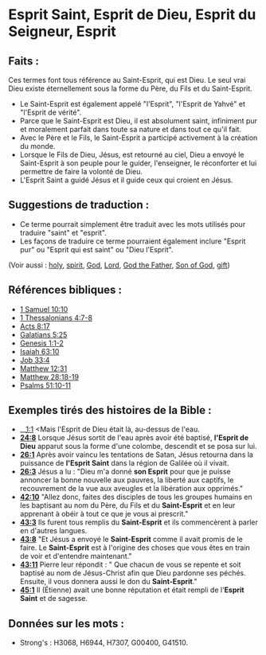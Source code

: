 # Esprit Saint, Esprit de Dieu, Esprit du Seigneur, Esprit

## Faits :

Ces termes font tous référence au Saint-Esprit, qui est Dieu. Le seul vrai Dieu existe éternellement sous la forme du Père, du Fils et du Saint-Esprit.

* Le Saint-Esprit est également appelé "l'Esprit", "l'Esprit de Yahvé" et "l'Esprit de vérité".
* Parce que le Saint-Esprit est Dieu, il est absolument saint, infiniment pur et moralement parfait dans toute sa nature et dans tout ce qu'il fait.
* Avec le Père et le Fils, le Saint-Esprit a participé activement à la création du monde.
* Lorsque le Fils de Dieu, Jésus, est retourné au ciel, Dieu a envoyé le Saint-Esprit à son peuple pour le guider, l'enseigner, le réconforter et lui permettre de faire la volonté de Dieu.
* L'Esprit Saint a guidé Jésus et il guide ceux qui croient en Jésus.

## Suggestions de traduction :

* Ce terme pourrait simplement être traduit avec les mots utilisés pour traduire "saint" et "esprit".
* Les façons de traduire ce terme pourraient également inclure "Esprit pur" ou "Esprit qui est saint" ou "Dieu l'Esprit".

(Voir aussi : [holy](../kt/holy.md), [spirit](../kt/spirit.md), [God](../kt/god.md), [Lord](../kt/lord.md), [God the Father](../kt/godthefather.md), [Son of God](../kt/sonofgod.md), [gift](../kt/gift.md))

## Références bibliques :

* [1 Samuel 10:10](rc://en/tn/help/1sa/10/10)
* [1 Thessalonians 4:7-8](rc://en/tn/help/1th/04/07)
* [Acts 8:17](rc://en/tn/help/act/08/17)
* [Galatians 5:25](rc://en/tn/help/gal/05/25)
* [Genesis 1:1-2](rc://en/tn/help/gen/01/01)
* [Isaiah 63:10](rc://en/tn/help/isa/63/10)
* [Job 33:4](rc://en/tn/help/job/33/04)
* [Matthew 12:31](rc://en/tn/help/mat/12/31)
* [Matthew 28:18-19](rc://en/tn/help/mat/28/18)
* [Psalms 51:10-11](rc://en/tn/help/psa/051/010)

## Exemples tirés des histoires de la Bible :

* __[1:1](rc://en/tn/help/obs/01/01) <Mais l'Esprit de Dieu était là, au-dessus de l'eau.
* __[24:8](rc://en/tn/help/obs/24/08)__ Lorsque Jésus sortit de l'eau après avoir été baptisé, __l'Esprit de Dieu__ apparut sous la forme d'une colombe, descendit et se posa sur lui.
* __[26:1](rc://en/tn/help/obs/26/01)__ Après avoir vaincu les tentations de Satan, Jésus retourna dans la puissance de __l'Esprit Saint__ dans la région de Galilée où il vivait.
* __[26:3](rc://en/tn/help/obs/26/03)__ Jésus a lu : "Dieu m'a donné __son Esprit__ pour que je puisse annoncer la bonne nouvelle aux pauvres, la liberté aux captifs, le recouvrement de la vue aux aveugles et la libération aux opprimés."
* __[42:10](rc://en/tn/help/obs/42/10)__ "Allez donc, faites des disciples de tous les groupes humains en les baptisant au nom du Père, du Fils et du __Saint-Esprit__ et en leur apprenant à obéir à tout ce que je vous ai prescrit."
* __[43:3](rc://en/tn/help/obs/43/03)__ Ils furent tous remplis du __Saint-Esprit__ et ils commencèrent à parler en d'autres langues.
* __[43:8](rc://en/tn/help/obs/43/08)__ "Et Jésus a envoyé le __Saint-Esprit__ comme il avait promis de le faire. Le __Saint-Esprit__ est à l'origine des choses que vous êtes en train de voir et d'entendre maintenant."
* __[43:11](rc://en/tn/help/obs/43/11)__ Pierre leur répondit : " Que chacun de vous se repente et soit baptisé au nom de Jésus-Christ afin que Dieu pardonne ses péchés. Ensuite, il vous donnera aussi le don du __Saint-Esprit__."
* __[45:1](rc://en/tn/help/obs/45/01)__ Il (Étienne) avait une bonne réputation et était rempli de l'__Esprit Saint__ et de sagesse.

## Données sur les mots :

* Strong's : H3068, H6944, H7307, G00400, G41510.
